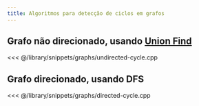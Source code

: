 ```yaml
---
title: Algoritmos para detecção de ciclos em grafos
---
```


## Grafo não direcionado, usando [Union Find](/library/structures/dsu.html)
<<< @/library/snippets/graphs/undirected-cycle.cpp

## Grafo direcionado, usando DFS

<<< @/library/snippets/graphs/directed-cycle.cpp
